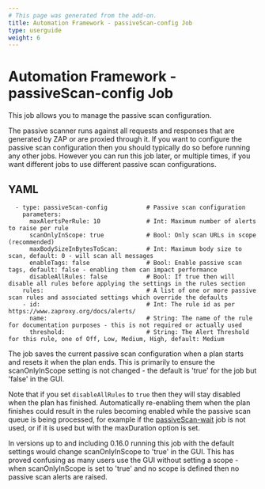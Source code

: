 ```yaml
---
# This page was generated from the add-on.
title: Automation Framework - passiveScan-config Job
type: userguide
weight: 6
---
```


# Automation Framework - passiveScan-config Job

This job allows you to manage the passive scan configuration.

The passive scanner runs against all requests and responses that are generated by ZAP or are proxied through it.
If you want to configure the passive scan configuration then you should typically do so before running any other jobs.
However you can run this job later, or multiple times, if you want different jobs to use different passive scan configurations.

## YAML

```
  - type: passiveScan-config           # Passive scan configuration
    parameters:
      maxAlertsPerRule: 10             # Int: Maximum number of alerts to raise per rule
      scanOnlyInScope: true            # Bool: Only scan URLs in scope (recommended)
      maxBodySizeInBytesToScan:        # Int: Maximum body size to scan, default: 0 - will scan all messages
      enableTags: false                # Bool: Enable passive scan tags, default: false - enabling them can impact performance
      disableAllRules: false           # Bool: If true then will disable all rules before applying the settings in the rules section
    rules:                             # A list of one or more passive scan rules and associated settings which override the defaults
    - id:                              # Int: The rule id as per https://www.zaproxy.org/docs/alerts/
      name:                            # String: The name of the rule for documentation purposes - this is not required or actually used
      threshold:                       # String: The Alert Threshold for this rule, one of Off, Low, Medium, High, default: Medium
```

The job saves the current passive scan configuration when a plan starts and resets it when the plan ends. This is primarily to ensure the scanOnlyInScope setting is not changed - the default is 'true' for the job but 'false' in the GUI.

Note that if you set `disableAllRules` to `true` then they will stay disabled when the plan has finished.
Automatically re-enabling them when the plan finishes could result in the rules becoming enabled while the passive scan
queue is being processed, for example if the [passiveScan-wait](/docs/desktop/addons/automation-framework/job-pscanwait/) job is not used,
or if it is used but with the maxDuration option is set.

In versions up to and including 0.16.0 running this job with the default settings would change scanOnlyInScope to 'true' in the GUI.
This has proved confusing as many users use the GUI without setting a scope - when scanOnlyInScope is set to 'true'
and no scope is defined then no passive scan alerts are raised.
